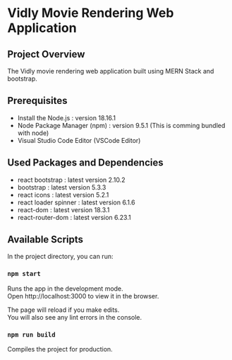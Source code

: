 # Vidly Movie Rendering Web Application

## Project Overview

The Vidly movie rendering web application built using MERN Stack and bootstrap.

## Prerequisites

- Install the Node.js : version 18.16.1
- Node Package Manager (npm) : version 9.5.1 (This is comming bundled with node)
- Visual Studio Code Editor (VSCode Editor)

## Used Packages and Dependencies

- react bootstrap : latest version 2.10.2
- bootstrap   : latest version 5.3.3
- react icons : latest version 5.2.1
- react loader spinner : latest version 6.1.6
- react-dom   : latest version 18.3.1
- react-router-dom : latest version 6.23.1

## Available Scripts

In the project directory, you can run:

### `npm start`

Runs the app in the development mode.\
Open http://localhost:3000 to view it in the browser.

The page will reload if you make edits.\
You will also see any lint errors in the console.

### `npm run build`

Compiles the project for production.





